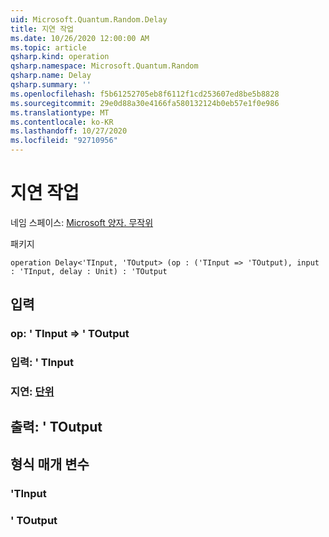 ```yaml
---
uid: Microsoft.Quantum.Random.Delay
title: 지연 작업
ms.date: 10/26/2020 12:00:00 AM
ms.topic: article
qsharp.kind: operation
qsharp.namespace: Microsoft.Quantum.Random
qsharp.name: Delay
qsharp.summary: ''
ms.openlocfilehash: f5b61252705eb8f6112f1cd253607ed8be5b8828
ms.sourcegitcommit: 29e0d88a30e4166fa580132124b0eb57e1f0e986
ms.translationtype: MT
ms.contentlocale: ko-KR
ms.lasthandoff: 10/27/2020
ms.locfileid: "92710956"
---
```

# <a name="delay-operation"></a>지연 작업

네임 스페이스: [Microsoft 양자. 무작위](xref:Microsoft.Quantum.Random)

패키지 [](https://nuget.org/packages/)




```qsharp
operation Delay<'TInput, 'TOutput> (op : ('TInput => 'TOutput), input : 'TInput, delay : Unit) : 'TOutput
```


## <a name="input"></a>입력

### <a name="op--tinput--toutput"></a>op: ' TInput => ' TOutput 




### <a name="input--tinput"></a>입력: ' TInput




### <a name="delay--unit"></a>지연: [단위](xref:microsoft.quantum.lang-ref.unit)





## <a name="output--toutput"></a>출력: ' TOutput



## <a name="type-parameters"></a>형식 매개 변수

### <a name="tinput"></a>'TInput


### <a name="toutput"></a>' TOutput

